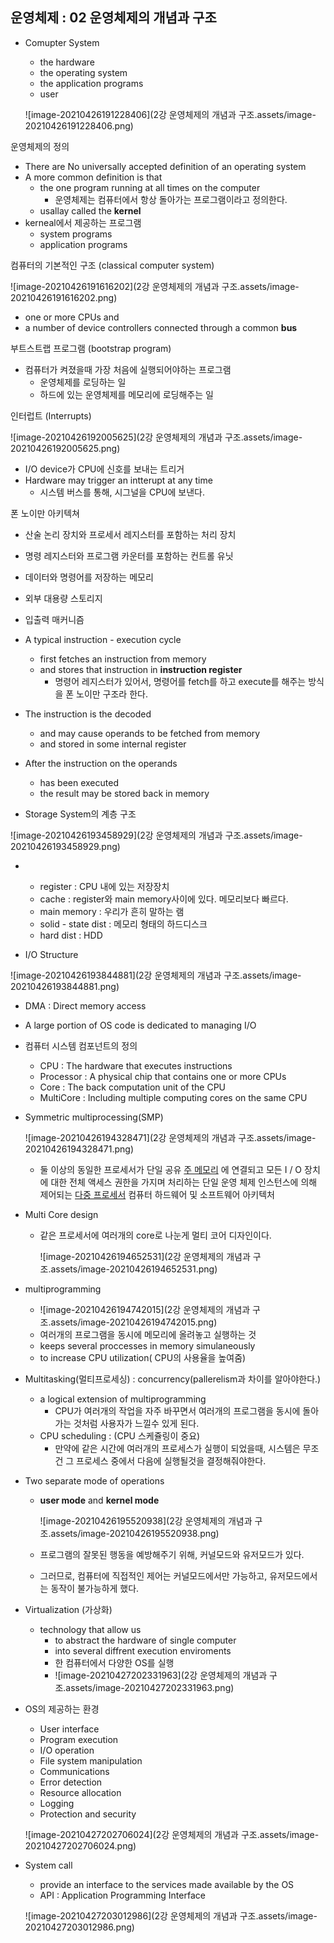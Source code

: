 ## 운영체제 : 02 운영체제의 개념과 구조





- Comupter System

  - the hardware
  - the operating system
  - the application programs
  - user

  ![image-20210426191228406](2강 운영체제의 개념과 구조.assets/image-20210426191228406.png)





운영체제의 정의

- There are No universally accepted definition of an operating system
- A more common definition is that
  - the one program running at all times on the computer
    - 운영체제는 컴퓨터에서 항상 돌아가는 프로그램이라고 정의한다.
  - usallay called the **kernel**
- kerneal에서 제공하는 프로그램
  - system programs
  - application programs



컴퓨터의 기본적인 구조 (classical computer system)

![image-20210426191616202](2강 운영체제의 개념과 구조.assets/image-20210426191616202.png)

- one or more CPUs  and
- a number of device controllers connected through a common **bus**



부트스트랩 프로그램 (bootstrap program)

- 컴퓨터가 켜졌을때 가장 처음에 실행되어야하는 프로그램
  - 운영체제를 로딩하는 일 
  - 하드에 있는 운영체제를 메모리에 로딩해주는 일



인터럽트 (Interrupts)

![image-20210426192005625](2강 운영체제의 개념과 구조.assets/image-20210426192005625.png)

- I/O device가 CPU에 신호를 보내는 트리거
- Hardware may trigger an intterupt at any time
  - 시스템 버스를 통해, 시그널을 CPU에 보낸다.



폰 노이만 아키텍쳐

- 산술 논리 장치와 프로세서 레지스터를 포함하는 처리 장치
- 명령 레지스터와 프로그램 카운터를 포함하는 컨트롤 유닛
- 데이터와 명령어를 저장하는 메모리
- 외부 대용량 스토리지
- 입출력 매커니즘
- A typical instruction - execution cycle
  - first fetches an instruction from memory
  - and stores that instruction in **instruction register**
    - 명령어 레지스터가 있어서, 명령어를 fetch를 하고 execute를 해주는 방식을 폰 노이만 구조라 한다.
- The instruction is the decoded
  - and may cause operands to be fetched from memory
  - and stored in some internal register
- After the instruction on the operands 
  - has been executed
  - the result may be stored back in memory



- Storage System의 계층 구조

![image-20210426193458929](2강 운영체제의 개념과 구조.assets/image-20210426193458929.png)



- ​	
  - register : CPU 내에 있는 저장장치
  - cache : register와 main memory사이에 있다. 메모리보다 빠르다.
  - main memory : 우리가 흔히 말하는 램
  - solid - state dist : 메모리 형태의 하드디스크
  - hard dist : HDD



- I/O Structure

![image-20210426193844881](2강 운영체제의 개념과 구조.assets/image-20210426193844881.png)

- DMA : Direct memory access
- A large portion of OS code is dedicated to managing I/O





- 컴퓨터 시스템 컴포넌트의 정의

  - CPU : The hardware that executes instructions
  - Processor : A physical chip that contains one or more CPUs
  - Core : The back computation unit of the CPU
  - MultiCore : Including multiple computing cores on the same CPU

- Symmetric multiprocessing(SMP)

  ![image-20210426194328471](2강 운영체제의 개념과 구조.assets/image-20210426194328471.png)

  - 둘 이상의 동일한 프로세서가 단일 공유 [주 메모리](https://en.wikipedia.org/wiki/Main_memory) 에 연결되고 모든 I / O 장치에 대한 전체 액세스 권한을 가지며 처리하는 단일 운영 체제 인스턴스에 의해 제어되는 [다중 프로세서](https://en.wikipedia.org/wiki/Multiprocessor) 컴퓨터 하드웨어 및 소프트웨어 아키텍처

- Multi Core design

  - 같은 프로세서에 여러개의 core로 나눈게 멀티 코어 디자인이다.

    ![image-20210426194652531](2강 운영체제의 개념과 구조.assets/image-20210426194652531.png)



- multiprogramming
  - ![image-20210426194742015](2강 운영체제의 개념과 구조.assets/image-20210426194742015.png)
  - 여러개의 프로그램을 동시에 메모리에 올려놓고 실행하는 것
  - keeps several proccesses in memory simulaneously
  - to increase CPU utilization( CPU의 사용율을 높여줌)



- Multitasking(멀티프로세싱) : concurrency(pallerelism과 차이를 알아야한다.)
  - a logical extension of multiprogramming
    - CPU가 여러개의 작업을 자주 바꾸면서 여러개의 프로그램을 동시에 돌아가는 것처럼  사용자가 느낄수 있게 된다.
  - CPU scheduling : (CPU 스케쥴링이 중요)
    - 만약에 같은 시간에 여러개의 프로세스가 실행이 되었을때, 시스템은 무조건 그 프로세스 중에서 다음에 실행될것을 결정해줘야한다.



- Two separate mode of operations

  - **user mode** and **kernel mode**

    ![image-20210426195520938](2강 운영체제의 개념과 구조.assets/image-20210426195520938.png)

  - 프로그램의 잘못된 행동을 예방해주기 위해, 커널모드와 유저모드가 있다.

  - 그러므로, 컴퓨터에 직접적인 제어는 커널모드에서만 가능하고, 유저모드에서는 동작이 불가능하게 했다.



- Virtualization (가상화)
  - technology that allow us
    - to abstract the hardware of single computer
    - into several diffrent execution enviroments
    - 한 컴퓨터에서 다양한 OS를 실행
    - ![image-20210427202331963](2강 운영체제의 개념과 구조.assets/image-20210427202331963.png)





- OS의 제공하는 환경

  - User interface
  - Program execution
  - I/O operation
  - File system manipulation
  - Communications
  - Error detection
  - Resource allocation
  - Logging
  - Protection and security

  ![image-20210427202706024](2강 운영체제의 개념과 구조.assets/image-20210427202706024.png)





- System call

  - provide an interface to the services made available by the OS
  - API : Application Programming Interface

  ![image-20210427203012986](2강 운영체제의 개념과 구조.assets/image-20210427203012986.png)